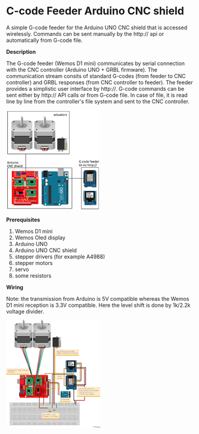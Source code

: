 # C-code Feeder Arduino CNC shield

A simple G-code feeder for the Arduino UNO CNC shield that is accessed wirelessly. Commands can be sent manually by the http:// api or automatically from G-code file.

**Description**

The G-code feeder (Wemos D1 mini) communicates by serial connection with the CNC controller (Arduino UNO + GRBL firmware).
The communication stream consits of standard G-codes (from feeder to CNC controller) and GRBL responses (from CNC controller to feeder).
The feeder provides a simplistic user interface by http://. 
G-code commands can be sent either by http:// API calls or from G-code file. 
In case of file, it is read line by line from the controller's file system and sent to the CNC controller.

<img width=50% src="https://github.com/photogrammetry-scanner/docs/blob/main/images/overview.png" />

**Prerequisites**

1. Wemos D1 mini
1. Wemos Oled display
1. Arduino UNO
1. Arduino UNO CNC shield
2. stepper drivers (for example A4988)
3. stepper motors
4. servo
5. some resistors 

**Wiring**

Note: the transmission from Arduino is 5V compatible whereas the Wemos D1 mini reception is 3.3V compatible. 
Here the level shift is done by 1k/2.2k voltage divider.

<img width=50% src="https://github.com/photogrammetry-scanner/docs/blob/main/images/sketch.jpg" />
